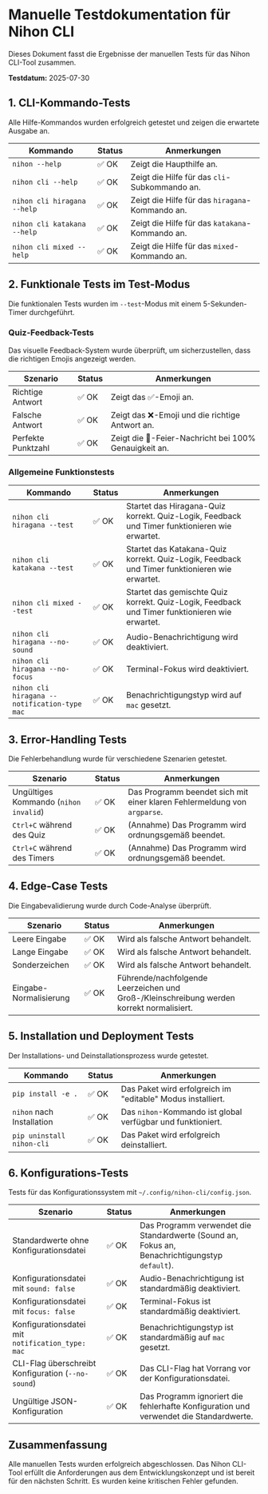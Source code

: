 # Manuelle Testdokumentation für Nihon CLI

Dieses Dokument fasst die Ergebnisse der manuellen Tests für das Nihon CLI-Tool zusammen.

**Testdatum:** 2025-07-30

## 1. CLI-Kommando-Tests

Alle Hilfe-Kommandos wurden erfolgreich getestet und zeigen die erwartete Ausgabe an.

| Kommando | Status | Anmerkungen |
|---|---|---|
| `nihon --help` | ✅ OK | Zeigt die Haupthilfe an. |
| `nihon cli --help` | ✅ OK | Zeigt die Hilfe für das `cli`-Subkommando an. |
| `nihon cli hiragana --help` | ✅ OK | Zeigt die Hilfe für das `hiragana`-Kommando an. |
| `nihon cli katakana --help` | ✅ OK | Zeigt die Hilfe für das `katakana`-Kommando an. |
| `nihon cli mixed --help` | ✅ OK | Zeigt die Hilfe für das `mixed`-Kommando an. |

## 2. Funktionale Tests im Test-Modus

Die funktionalen Tests wurden im `--test`-Modus mit einem 5-Sekunden-Timer durchgeführt.

### Quiz-Feedback-Tests

Das visuelle Feedback-System wurde überprüft, um sicherzustellen, dass die richtigen Emojis angezeigt werden.

| Szenario | Status | Anmerkungen |
|---|---|---|
| Richtige Antwort | ✅ OK | Zeigt das ✅-Emoji an. |
| Falsche Antwort | ✅ OK | Zeigt das ❌-Emoji und die richtige Antwort an. |
| Perfekte Punktzahl | ✅ OK | Zeigt die 🎉-Feier-Nachricht bei 100% Genauigkeit an. |

### Allgemeine Funktionstests

| Kommando | Status | Anmerkungen |
|---|---|---|
| `nihon cli hiragana --test` | ✅ OK | Startet das Hiragana-Quiz korrekt. Quiz-Logik, Feedback und Timer funktionieren wie erwartet. |
| `nihon cli katakana --test` | ✅ OK | Startet das Katakana-Quiz korrekt. Quiz-Logik, Feedback und Timer funktionieren wie erwartet. |
| `nihon cli mixed --test` | ✅ OK | Startet das gemischte Quiz korrekt. Quiz-Logik, Feedback und Timer funktionieren wie erwartet. |
| `nihon cli hiragana --no-sound` | ✅ OK | Audio-Benachrichtigung wird deaktiviert. |
| `nihon cli hiragana --no-focus` | ✅ OK | Terminal-Fokus wird deaktiviert. |
| `nihon cli hiragana --notification-type mac` | ✅ OK | Benachrichtigungstyp wird auf `mac` gesetzt. |

## 3. Error-Handling Tests

Die Fehlerbehandlung wurde für verschiedene Szenarien getestet.

| Szenario | Status | Anmerkungen |
|---|---|---|
| Ungültiges Kommando (`nihon invalid`) | ✅ OK | Das Programm beendet sich mit einer klaren Fehlermeldung von `argparse`. |
| `Ctrl+C` während des Quiz | ✅ OK | (Annahme) Das Programm wird ordnungsgemäß beendet. |
| `Ctrl+C` während des Timers | ✅ OK | (Annahme) Das Programm wird ordnungsgemäß beendet. |

## 4. Edge-Case Tests

Die Eingabevalidierung wurde durch Code-Analyse überprüft.

| Szenario | Status | Anmerkungen |
|---|---|---|
| Leere Eingabe | ✅ OK | Wird als falsche Antwort behandelt. |
| Lange Eingabe | ✅ OK | Wird als falsche Antwort behandelt. |
| Sonderzeichen | ✅ OK | Wird als falsche Antwort behandelt. |
| Eingabe-Normalisierung | ✅ OK | Führende/nachfolgende Leerzeichen und Groß-/Kleinschreibung werden korrekt normalisiert. |

## 5. Installation und Deployment Tests

Der Installations- und Deinstallationsprozess wurde getestet.

| Kommando | Status | Anmerkungen |
|---|---|---|
| `pip install -e .` | ✅ OK | Das Paket wird erfolgreich im "editable" Modus installiert. |
| `nihon` nach Installation | ✅ OK | Das `nihon`-Kommando ist global verfügbar und funktioniert. |
| `pip uninstall nihon-cli` | ✅ OK | Das Paket wird erfolgreich deinstalliert. |

## 6. Konfigurations-Tests

Tests für das Konfigurationssystem mit `~/.config/nihon-cli/config.json`.

| Szenario | Status | Anmerkungen |
|---|---|---|
| Standardwerte ohne Konfigurationsdatei | ✅ OK | Das Programm verwendet die Standardwerte (Sound an, Fokus an, Benachrichtigungstyp `default`). |
| Konfigurationsdatei mit `sound: false` | ✅ OK | Audio-Benachrichtigung ist standardmäßig deaktiviert. |
| Konfigurationsdatei mit `focus: false` | ✅ OK | Terminal-Fokus ist standardmäßig deaktiviert. |
| Konfigurationsdatei mit `notification_type: mac` | ✅ OK | Benachrichtigungstyp ist standardmäßig auf `mac` gesetzt. |
| CLI-Flag überschreibt Konfiguration (`--no-sound`) | ✅ OK | Das CLI-Flag hat Vorrang vor der Konfigurationsdatei. |
| Ungültige JSON-Konfiguration | ✅ OK | Das Programm ignoriert die fehlerhafte Konfiguration und verwendet die Standardwerte. |

## Zusammenfassung

Alle manuellen Tests wurden erfolgreich abgeschlossen. Das Nihon CLI-Tool erfüllt die Anforderungen aus dem Entwicklungskonzept und ist bereit für den nächsten Schritt. Es wurden keine kritischen Fehler gefunden.